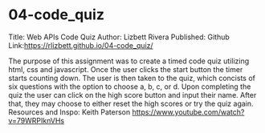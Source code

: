 # 04-code_quiz
Title: Web APIs Code Quiz 
Author: Lizbett Rivera
Published: Github
Link:https://rlizbett.github.io/04-code_quiz/


The purpose of this assignment was to create a timed code quiz utilizing html, css and javascript. Once the user clicks the start button the timer starts counting down. The user is then taken to the quiz, which concists of  six questions with the option to choose a, b, c, or d. Upon completing the quiz the user can click on the high score button and input their name. After that, they may choose to either reset the high scores or try the quiz again. Resources and Inspo: Keith Paterson https://www.youtube.com/watch?v=79WRPIknVHs



